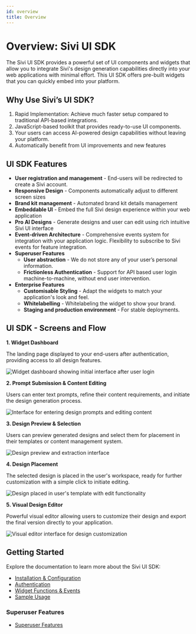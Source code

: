 ```yaml
---
id: overview
title: Overview
---
```


# Overview: Sivi UI SDK

The Sivi UI SDK provides a powerful set of UI components and widgets that allow you to integrate Sivi's design generation capabilities directly into your web applications with minimal effort. This UI SDK offers pre-built widgets that you can quickly embed into your platform.

## Why Use Sivi’s UI SDK?

1. Rapid Implementation: Achieve much faster setup compared to traditional API-based integrations.
2. JavaScript-based toolkit that provides ready-to-use UI components.
3. Your users can access AI-powered design capabilities without leaving your platform.
4. Automatically benefit from UI improvements and new features

## UI SDK Features

- **User registration and management** -  End-users will be redirected to create a Sivi account.
- **Responsive Design** - Components automatically adjust to different screen sizes
- **Brand kit management** - Automated brand kit details management
- **Embeddable UI** - Embed the full Sivi design experience within your web application
- **Pro AI Designs** - Generate designs and user can edit using rich intuitive Sivi UI interface
- **Event-driven Architecture** - Comprehensive events system for integration with your application logic. Flexibility to subscribe to Sivi events for feature integration.
- **Superuser Features**
    - **User abstraction** - We do not store any of your user’s personal information.
    - **Frictionless Authentication** - Support for API based user login machine-to-machine, without end user intervention.
- **Enterprise Features**
    - **Customisable Styling** - Adapt the widgets to match your application's look and feel.
    - **Whitelabelling** - Whitelabeling the widget to show your brand.
    - **Staging and production environment** - For stable deployments.

## UI SDK - Screens and Flow

**1. Widget Dashboard**

The landing page displayed to your end-users after authentication, providing access to all design features.

![Widget dashboard showing initial interface after user login](/img/uisdk-1.png)

**2. Prompt Submission & Content Editing**

Users can enter text prompts, refine their content requirements, and initiate the design generation process.

![Interface for entering design prompts and editing content](/img/uisdk-2.png)

**3. Design Preview & Selection**

Users can preview generated designs and select them for placement in their templates or content management system.

![Design preview and extraction interface](/img/uisdk-3.png)

**4. Design Placement**

The selected design is placed in the user's workspace, ready for further customization with a simple click to initiate editing.

![Design placed in user's template with edit functionality](/img/uisdk-4.png)

**5. Visual Design Editor**

Powerful visual editor allowing users to customize their design and export the final version directly to your application.

![Visual editor interface for design customization](/img/uisdk-5.png)


## Getting Started

Explore the documentation to learn more about the Sivi UI SDK:

- [Installation & Configuration](./installation-config.md)
- [Authentication](./authentication.md)
- [Widget Functions & Events](./widget-functions-events.md)
- [Sample Usage](./sample-usage.md)

### Superuser Features
- [Superuser Features](./superuser-features/overview)


